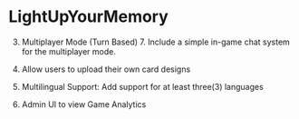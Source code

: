 # LightUpYourMemory

3. Multiplayer Mode (Turn Based)
    7. Include a simple in-game chat system for the multiplayer mode.

11. Allow users to upload their own card designs

10. Multilingual Support: Add support for at least three(3) languages

12. Admin UI to view Game Analytics
